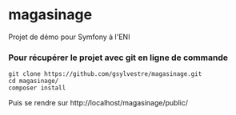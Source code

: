 # magasinage
Projet de démo pour Symfony à l'ENI

### Pour récupérer le projet avec git en ligne de commande 

```
git clone https://github.com/gsylvestre/magasinage.git
cd magasinage/
composer install
```

Puis se rendre sur http://localhost/magasinage/public/
